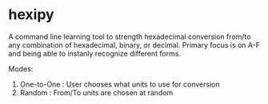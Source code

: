 hexipy
======

A command line learning tool to strength hexadecimal conversion from/to any combination of hexadecimal, binary, or decimal. Primary focus is on A-F and being able to instanly recognize different forms.

Modes:
  1. One-to-One : User chooses what units to use for conversion
  2. Random     : From/To units are chosen at random
